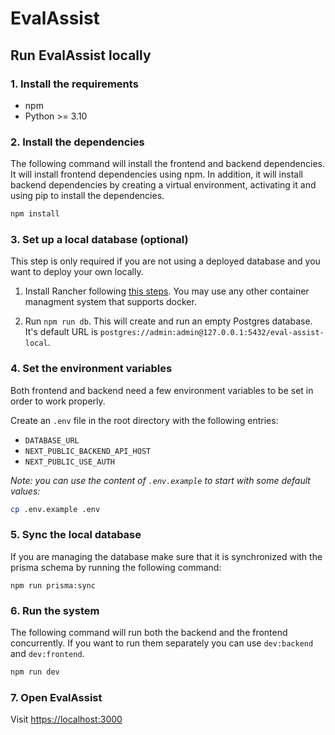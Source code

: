# EvalAssist

<!-- Build Status, is a great thing to have at the top of your repository, it shows that you take your CI/CD as first class citizens -->
<!-- [![Build Status](https://travis-ci.org/jjasghar/ibm-cloud-cli.svg?branch=master)](https://travis-ci.org/jjasghar/ibm-cloud-cli) -->

<!-- Not always needed, but a scope helps the user understand in a short sentance like below, why this repo exists -->


## Run EvalAssist locally

### 1. Install the requirements

* npm
* Python >= 3.10

### 2. Install the dependencies

The following command will install the frontend and backend dependencies. It will install frontend dependencies using npm. In addition, it will install backend dependencies by creating a virtual environment, activating it and using pip to install the dependencies.

```bash
npm install
```

### 3. Set up a local database (optional)

This step is only required if you are not using a deployed database and you want to deploy your own locally.

1. Install Rancher following [this steps](https://docs.rancherdesktop.io/getting-started/installation/). You may use any other container managment system that supports docker.

2. Run `npm run db`. This will create and run an empty Postgres database. It's default URL is `postgres://admin:admin@127.0.0.1:5432/eval-assist-local`.

### 4. Set the environment variables

Both frontend and backend need a few environment variables to be set in order to work properly.

Create an `.env` file in the root directory with the following entries:

* `DATABASE_URL`
* `NEXT_PUBLIC_BACKEND_API_HOST`
* `NEXT_PUBLIC_USE_AUTH`

_Note: you can use the content of `.env.example` to start with some default values:_

```bash
cp .env.example .env
```

### 5. Sync the local database

If you are managing the database make sure that it is synchronized with the prisma schema by running the following command:

`npm run prisma:sync`

### 6. Run the system

The following command will run both the backend and the frontend concurrently. If you want to run them separately you can use `dev:backend` and `dev:frontend`.

```bash
npm run dev
```

### 7. Open EvalAssist

Visit [https://localhost:3000](https://localhost:3000)
